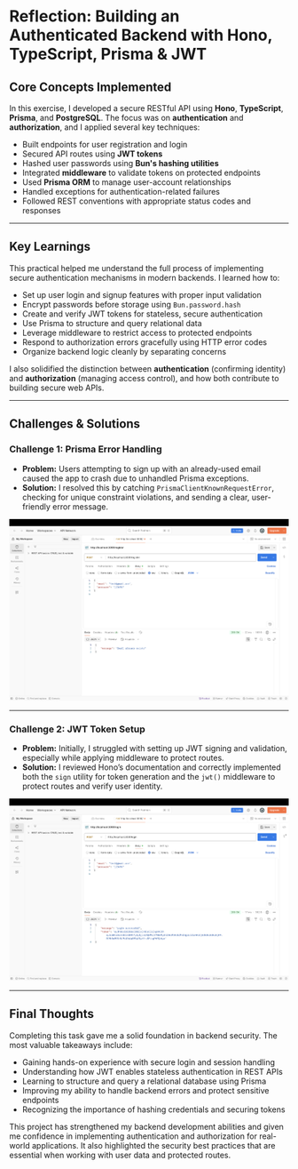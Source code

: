 # Reflection: Building an Authenticated Backend with Hono, TypeScript, Prisma & JWT

## Core Concepts Implemented

In this exercise, I developed a secure RESTful API using **Hono**, **TypeScript**, **Prisma**, and **PostgreSQL**. The focus was on **authentication** and **authorization**, and I applied several key techniques:

* Built endpoints for user registration and login
* Secured API routes using **JWT tokens**
* Hashed user passwords using **Bun's hashing utilities**
* Integrated **middleware** to validate tokens on protected endpoints
* Used **Prisma ORM** to manage user-account relationships
* Handled exceptions for authentication-related failures
* Followed REST conventions with appropriate status codes and responses

---

## Key Learnings

This practical helped me understand the full process of implementing secure authentication mechanisms in modern backends. I learned how to:

* Set up user login and signup features with proper input validation
* Encrypt passwords before storage using `Bun.password.hash`
* Create and verify JWT tokens for stateless, secure authentication
* Use Prisma to structure and query relational data
* Leverage middleware to restrict access to protected endpoints
* Respond to authorization errors gracefully using HTTP error codes
* Organize backend logic cleanly by separating concerns

I also solidified the distinction between **authentication** (confirming identity) and **authorization** (managing access control), and how both contribute to building secure web APIs.

---

## Challenges & Solutions

### Challenge 1: Prisma Error Handling

* **Problem:** Users attempting to sign up with an already-used email caused the app to crash due to unhandled Prisma exceptions.
* **Solution:** I resolved this by catching `PrismaClientKnownRequestError`, checking for unique constraint violations, and sending a clear, user-friendly error message.

![Challenge1](web102-hono-auth-jwt-prisma-forked/ss/register.png)

---

### Challenge 2: JWT Token Setup

* **Problem:** Initially, I struggled with setting up JWT signing and validation, especially while applying middleware to protect routes.
* **Solution:** I reviewed Hono’s documentation and correctly implemented both the `sign` utility for token generation and the `jwt()` middleware to protect routes and verify user identity.

![Challenge2](web102-hono-auth-jwt-prisma-forked/ss/login.png)

---

## Final Thoughts

Completing this task gave me a solid foundation in backend security. The most valuable takeaways include:

* Gaining hands-on experience with secure login and session handling
* Understanding how JWT enables stateless authentication in REST APIs
* Learning to structure and query a relational database using Prisma
* Improving my ability to handle backend errors and protect sensitive endpoints
* Recognizing the importance of hashing credentials and securing tokens

This project has strengthened my backend development abilities and given me confidence in implementing authentication and authorization for real-world applications. It also highlighted the security best practices that are essential when working with user data and protected routes.

